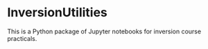 # InversionUtilities
This is a Python package of Jupyter notebooks for inversion course practicals.
